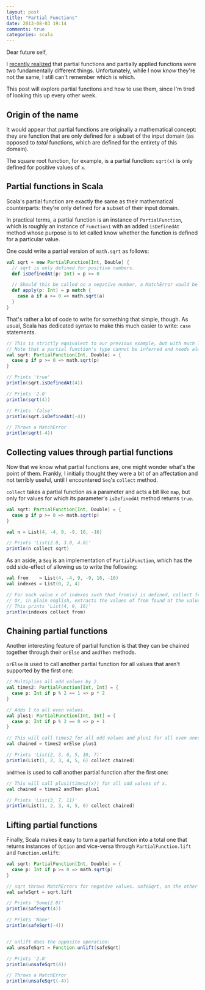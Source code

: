 ```yaml
---
layout: post
title: "Partial Functions"
date: 2013-08-03 19:14
comments: true
categories: scala
---
```

Dear future self,

I [recently realized](https://twitter.com/NicolasRinaudo/status/351807385217679360) that partial functions and
partially applied functions were two fundamentally different things. Unfortunately, while I now *know* they're not the
same, I still can't remember which is which.

This post will explore partial functions and how to use them, since I'm tired of looking this up every other week.

<!-- more -->


## Origin of the name
It would appear that partial functions are originally a mathematical concept: they are function that are only defined
for a subset of the input domain (as opposed to *total* functions, which are defined for the entirety of this domain).

The square root function, for example, is a partial function: `sqrt(x)` is only defined for positive values of `x`.



## Partial functions in Scala
Scala's partial function are exactly the same as their mathematical counterparts: they're only defined for a subset of
their input domain.

In practical terms, a partial function is an instance of `PartialFunction`, which is roughly an instance of `Function1`
with an added `isDefinedAt` method whose purpose is to let called know whether the function is defined for a particular
value.

One could write a partial version of `math.sqrt` as follows:

```scala
val sqrt = new PartialFunction[Int, Double] {
  // sqrt is only defined for positive numbers.
  def isDefinedAt(p: Int) = p >= 0

  // Should this be called on a negative number, a MatchError would be thrown.
  def apply(p: Int) = p match {
    case a if a >= 0 => math.sqrt(a)
  }
}
```

That's rather a lot of code to write for something that simple, though. As usual, Scala has dedicated syntax to make
this much easier to write: `case` statements.

```scala
// This is strictly equivalent to our previous example, but with much less boilerplate.
// Note that a partial function's type cannot be inferred and needs always be fully declared.
val sqrt: PartialFunction[Int, Double] = {
  case p if p >= 0 => math.sqrt(p)
}

// Prints 'true'
println(sqrt.isDefinedAt(4))

// Prints '2.0'
println(sqrt(4))

// Prints 'false'
println(sqrt.isDefinedAt(-4))

// Throws a MatchError
println(sqrt(-4))
```


## Collecting values through partial functions
Now that we know what partial functions are, one might wonder what's the point of them. Frankly, I initially thought they
were a bit of an affectation and not terribly useful, until I encountered `Seq`'s `collect` method.

`collect` takes a partial function as a parameter and acts a bit like `map`, but only for values for which its
parameter's `isDefinedAt` method returns `true`.

```scala
val sqrt: PartialFunction[Int, Double] = {
  case p if p >= 0 => math.sqrt(p)
}

val n = List(4, -4, 9, -9, 16, -16)

// Prints 'List(2.0, 3.0, 4.0)'
println(n collect sqrt)
```

As an aside, a `Seq` is an implementation of `PartialFunction`, which has the odd side-effect of allowing us to write
the following:
```scala
val from    = List(4, -4, 9, -9, 16, -16)
val indexes = List(0, 2, 4)

// For each value x of indexes such that from(x) is defined, collect from(x).
// Or, in plain english, extracts the values of from found at the values defined in indexes.
// This prints 'List(4, 9, 16)'
println(indexes collect from)
```


## Chaining partial functions
Another interesting feature of partial function is that they can be chained together through their `orElse` and
`andThen` methods.

`orElse` is used to call another partial function for all values that aren't supported by the first one:
```scala
// Multiplies all odd values by 2.
val times2: PartialFunction[Int, Int] = {
  case p: Int if p % 2 == 1 => p * 2
}

// Adds 1 to all even values.
val plus1: PartialFunction[Int, Int] = {
  case p: Int if p % 2 == 0 => p + 1
}

// This will call times2 for all odd values and plus1 for all even ones.
val chained = times2 orElse plus1

// Prints 'List(2, 3, 6, 5, 10, 7)'
println(List(1, 2, 3, 4, 5, 6) collect chained)
```

`andThen` is used to call another partial function after the first one:
```scala
// This will call plus1(times2(x)) for all odd values of x.
val chained = times2 andThen plus1

// Prints 'List(3, 7, 11)'
println(List(1, 2, 3, 4, 5, 6) collect chained)
```


## Lifting partial functions
Finally, Scala makes it easy to turn a partial function into a total one that returns instances of `Option` and
vice-versa through `PartialFunction.lift` and `Function.unlift`:
```scala
val sqrt: PartialFunction[Int, Double] = {
  case p: Int if p >= 0 => math.sqrt(p)
}

// sqrt throws MatchErrors for negative values. safeSqrt, on the other hand, returns None.
val safeSqrt = sqrt.lift

// Prints 'Some(2.0)'
println(safeSqrt(4))

// Prints 'None'
println(safeSqrt(-4))


// unlift does the opposite operation:
val unsafeSqrt = Function.unlift(safeSqrt)

// Prints '2.0'
println(unsafeSqrt(4))

// Throws a MatchError
println(unsafeSqrt(-4))
```
